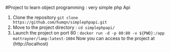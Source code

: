 #Project to learn object programming : very simple php Api
1. Clone the repository `git clone https://github.com/humqn/simplephpapi.git`
2. Move to the project directory : `cd simplephpapi/`
3. Launch the project on port 80 : `docker run -d -p 80:80 -v ${PWD}:/app mattrayner/lamp:latest-1804`
Now you can access to the project at (http://localhost)
